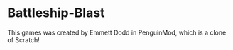 # Battleship-Blast
This games was created by Emmett Dodd in PenguinMod, which is a clone of Scratch!
